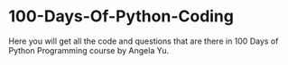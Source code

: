 # 100-Days-Of-Python-Coding

Here you will get all the code and questions that are there in 100 Days of Python Programming course by Angela Yu.
